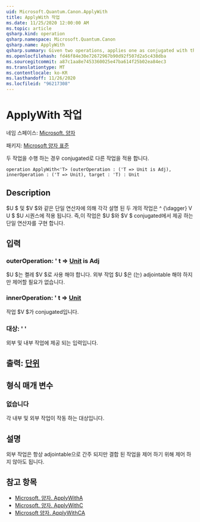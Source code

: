 ```yaml
---
uid: Microsoft.Quantum.Canon.ApplyWith
title: ApplyWith 작업
ms.date: 11/25/2020 12:00:00 AM
ms.topic: article
qsharp.kind: operation
qsharp.namespace: Microsoft.Quantum.Canon
qsharp.name: ApplyWith
qsharp.summary: Given two operations, applies one as conjugated with the other.
ms.openlocfilehash: fd46f84e30e72672967b90d92f507d2a5c438dba
ms.sourcegitcommit: a87c1aa8e7453360025e47ba614f25b02ea84ec3
ms.translationtype: MT
ms.contentlocale: ko-KR
ms.lasthandoff: 11/26/2020
ms.locfileid: "96217308"
---
```

# <a name="applywith-operation"></a>ApplyWith 작업

네임 스페이스: [Microsoft. 양자](xref:Microsoft.Quantum.Canon)

패키지: [Microsoft 양자 표준](https://nuget.org/packages/Microsoft.Quantum.Standard)


두 작업을 수행 하는 경우 conjugated로 다른 작업을 적용 합니다.

```qsharp
operation ApplyWith<'T> (outerOperation : ('T => Unit is Adj), innerOperation : ('T => Unit), target : 'T) : Unit
```


## <a name="description"></a>Description

$U $ 및 $V $와 같은 단일 연산자에 의해 각각 설명 된 두 개의 작업은 ^ {\dagger} V U $ $U 시퀀스에 적용 됩니다. 즉,이 작업은 $U $와 $V $ conjugated에서 제공 하는 단일 연산자를 구현 합니다.

## <a name="input"></a>입력

### <a name="outeroperation--t--unit--is-adj"></a>outerOperation: ' t => [Unit](xref:microsoft.quantum.lang-ref.unit)  is Adj

$U $는 켤레 $V $로 사용 해야 합니다. 외부 작업 $U $은 (는) adjointable 해야 하지만 제어할 필요가 없습니다.


### <a name="inneroperation--t--unit"></a>innerOperation: ' t => [Unit](xref:microsoft.quantum.lang-ref.unit) 

작업 $V $가 conjugated입니다.


### <a name="target--t"></a>대상: ' '

외부 및 내부 작업에 제공 되는 입력입니다.



## <a name="output--unit"></a>출력: [단위](xref:microsoft.quantum.lang-ref.unit)



## <a name="type-parameters"></a>형식 매개 변수

### <a name="t"></a>없습니다

각 내부 및 외부 작업이 작동 하는 대상입니다.

## <a name="remarks"></a>설명

외부 작업은 항상 adjointable으로 간주 되지만 결합 된 작업을 제어 하기 위해 제어 하지 않아도 됩니다.

## <a name="see-also"></a>참고 항목

- [Microsoft. 양자. ApplyWithA](xref:Microsoft.Quantum.Canon.ApplyWithA)
- [Microsoft. 양자. ApplyWithC](xref:Microsoft.Quantum.Canon.ApplyWithC)
- [Microsoft 양자. ApplyWithCA](xref:Microsoft.Quantum.Canon.ApplyWithCA)